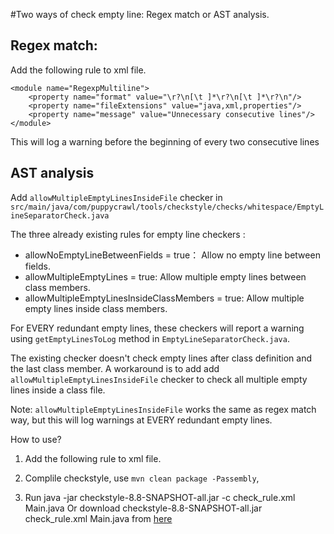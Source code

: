 #Two ways of check empty line: Regex match or AST analysis.

## Regex match:

Add the following rule to xml file.

    <module name="RegexpMultiline">
        <property name="format" value="\r?\n[\t ]*\r?\n[\t ]*\r?\n"/>
        <property name="fileExtensions" value="java,xml,properties"/>
        <property name="message" value="Unnecessary consecutive lines"/>
    </module>
    
This will log a warning before the beginning of every two consecutive lines

## AST analysis

Add `allowMultipleEmptyLinesInsideFile` checker in `src/main/java/com/puppycrawl/tools/checkstyle/checks/whitespace/EmptyLineSeparatorCheck.java`
        
The three already existing rules for empty line checkers : 

- allowNoEmptyLineBetweenFields = true： Allow no empty line between fields.
- allowMultipleEmptyLines = true: Allow multiple empty lines between class members.
- allowMultipleEmptyLinesInsideClassMembers = true: Allow multiple empty lines inside class members.

For EVERY redundant empty lines, these checkers will report a warning using `getEmptyLinesToLog` method in `EmptyLineSeparatorCheck.java`. 

The existing checker doesn't check empty lines after class definition and the last class member. A workaround is to add 
add `allowMultipleEmptyLinesInsideFile` checker to check all multiple empty lines inside a class file.

Note: `allowMultipleEmptyLinesInsideFile` works the same as regex match way, but this will log warnings at EVERY redundant empty lines.

How to use?
1. Add the following rule to xml file.
        <module name="TreeWalker">
            <module name="EmptyLineSeparator">
                <property name="allowMultipleEmptyLinesInsideFile" value="true"/>
            </module>
        </module>

2. Complile checkstyle, use `mvn clean package -Passembly`,
3. Run java -jar checkstyle-8.8-SNAPSHOT-all.jar -c check_rule.xml Main.java 
Or download checkstyle-8.8-SNAPSHOT-all.jar check_rule.xml Main.java from [here](https://drive.google.com/open?id=1mTSimwVIztRT3Ma-c1ct_gypgplgx2hY)
